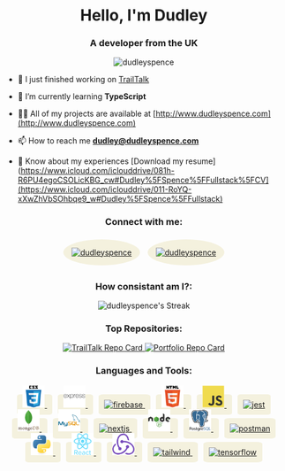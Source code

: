 <h1 align="center">Hello, I'm Dudley</h1>
<h3 align="center">A developer from the UK</h3>

<p align="center"> 
  <img src="https://komarev.com/ghpvc/?username=dudleyspence&label=Profile%20views&color=0e75b6&style=flat" alt="dudleyspence" />
</p>

- 🔭 I just finished working on [TrailTalk](https://github.com/dudleyspence/TrailTalk)

- 🌱 I’m currently learning **TypeScript**

- 👨‍💻 All of my projects are available at [http://www.dudleyspence.com](http://www.dudleyspence.com)

- 📫 How to reach me **dudley@dudleyspence.com**

- 📄 Know about my experiences [Download my resume](https://www.icloud.com/iclouddrive/081h-R6PU4egoCSOLicKBG_cw#Dudley%5FSpence%5FFullstack%5FCV](https://www.icloud.com/iclouddrive/011-RoYQ-xXwZhVbSOhbqe9_w#Dudley%5FSpence%5FFullstack)

<h3 align="center">Connect with me:</h3>
<p align="center">
  <a href="https://linkedin.com/in/dudleyspence" target="blank" style="background-color: #f4f1de; border-radius: 50%; padding: 15px; display: inline-block; margin: 5px;">
    <img src="https://raw.githubusercontent.com/rahuldkjain/github-profile-readme-generator/master/src/images/icons/Social/linked-in-alt.svg" alt="dudleyspence" height="30" width="30" />
  </a>
  <a href="https://instagram.com/dudleyspence" target="blank" style="background-color: #f4f1de; border-radius: 50%; padding: 15px; display: inline-block; margin: 5px;">
    <img src="https://raw.githubusercontent.com/rahuldkjain/github-profile-readme-generator/master/src/images/icons/Social/instagram.svg" alt="dudleyspence" height="30" width="30" />
  </a>
</p>


<h3 align="center">How consistant am I?:</h3>

<div align="center">
  <img src="https://github-readme-streak-stats.herokuapp.com/?user=dudleyspence&theme=tokyonight&hide_border=false" alt="dudleyspence's Streak" />
</div>

<h3 align="center">Top Repositories:</h3>

<div align="center">
  <a href="https://github.com/dudleyspence/TrailTalk">
    <img src="https://github-readme-stats.vercel.app/api/pin/?username=dudleyspence&repo=TrailTalk" alt="TrailTalk Repo Card" />
  </a>
  <a href="https://github.com/dudleyspence/portfolio">
    <img src="https://github-readme-stats.vercel.app/api/pin/?username=dudleyspence&repo=portfolio" alt="Portfolio Repo Card" />
  </a>
</div>


<h3 align="center">Languages and Tools:</h3>
<p align="center"> 
  <a href="https://www.w3schools.com/css/" target="_blank" rel="noreferrer" style="background-color: #f4f1de; border-radius: 10%; padding: 10px; margin: 5px;">
    <img src="https://raw.githubusercontent.com/devicons/devicon/master/icons/css3/css3-original-wordmark.svg" alt="css3" width="40" height="40"/>
  </a> 
  <a href="https://expressjs.com" target="_blank" rel="noreferrer" style="background-color: #f4f1de; border-radius: 10%; padding: 10px; margin: 5px;">
    <img src="https://raw.githubusercontent.com/devicons/devicon/master/icons/express/express-original-wordmark.svg" alt="express" width="40" height="40"/>
  </a> 
  <a href="https://firebase.google.com/" target="_blank" rel="noreferrer" style="background-color: #f4f1de; border-radius: 10%; padding: 10px; margin: 5px;">
    <img src="https://www.vectorlogo.zone/logos/firebase/firebase-icon.svg" alt="firebase" width="40" height="40"/>
  </a> 
  <a href="https://www.w3.org/html/" target="_blank" rel="noreferrer" style="background-color: #f4f1de; border-radius: 10%; padding: 10px; margin: 5px;">
    <img src="https://raw.githubusercontent.com/devicons/devicon/master/icons/html5/html5-original-wordmark.svg" alt="html5" width="40" height="40"/>
  </a> 
  <a href="https://developer.mozilla.org/en-US/docs/Web/JavaScript" target="_blank" rel="noreferrer" style="background-color: #f4f1de; border-radius: 10%; padding: 10px; margin: 5px;">
    <img src="https://raw.githubusercontent.com/devicons/devicon/master/icons/javascript/javascript-original.svg" alt="javascript" width="40" height="40"/>
  </a> 
  <a href="https://jestjs.io" target="_blank" rel="noreferrer" style="background-color: #f4f1de; border-radius: 10%; padding: 10px; margin: 5px;">
    <img src="https://www.vectorlogo.zone/logos/jestjsio/jestjsio-icon.svg" alt="jest" width="40" height="40"/>
  </a> 
  <a href="https://www.mongodb.com/" target="_blank" rel="noreferrer" style="background-color: #f4f1de; border-radius: 10%; padding: 10px; margin: 5px;">
    <img src="https://raw.githubusercontent.com/devicons/devicon/master/icons/mongodb/mongodb-original-wordmark.svg" alt="mongodb" width="40" height="40"/>
  </a> 
  <a href="https://www.mysql.com/" target="_blank" rel="noreferrer" style="background-color: #f4f1de; border-radius: 10%; padding: 10px; margin: 5px;">
    <img src="https://raw.githubusercontent.com/devicons/devicon/master/icons/mysql/mysql-original-wordmark.svg" alt="mysql" width="40" height="40"/>
  </a> 
  <a href="https://nextjs.org/" target="_blank" rel="noreferrer" style="background-color: #f4f1de; border-radius: 10%; padding: 10px; margin: 5px;">
    <img src="https://cdn.worldvectorlogo.com/logos/nextjs-2.svg" alt="nextjs" width="40" height="40"/>
  </a> 
  <a href="https://nodejs.org" target="_blank" rel="noreferrer" style="background-color: #f4f1de; border-radius: 10%; padding: 10px; margin: 5px;">
    <img src="https://raw.githubusercontent.com/devicons/devicon/master/icons/nodejs/nodejs-original-wordmark.svg" alt="nodejs" width="40" height="40"/>
  </a> 
  <a href="https://www.postgresql.org" target="_blank" rel="noreferrer" style="background-color: #f4f1de; border-radius: 10%; padding: 10px; margin: 5px;">
    <img src="https://raw.githubusercontent.com/devicons/devicon/master/icons/postgresql/postgresql-original-wordmark.svg" alt="postgresql" width="40" height="40"/>
  </a> 
  <a href="https://postman.com" target="_blank" rel="noreferrer" style="background-color: #f4f1de; border-radius: 10%; padding: 10px; margin: 5px;">
    <img src="https://www.vectorlogo.zone/logos/getpostman/getpostman-icon.svg" alt="postman" width="40" height="40"/>
  </a> 
  <a href="https://www.python.org" target="_blank" rel="noreferrer" style="background-color: #f4f1de; border-radius: 10%; padding: 10px; margin: 5px;">
    <img src="https://raw.githubusercontent.com/devicons/devicon/master/icons/python/python-original.svg" alt="python" width="40" height="40"/>
  </a> 
  <a href="https://reactjs.org/" target="_blank" rel="noreferrer" style="background-color: #f4f1de; border-radius: 10%; padding: 10px; margin: 5px;">
    <img src="https://raw.githubusercontent.com/devicons/devicon/master/icons/react/react-original-wordmark.svg" alt="react" width="40" height="40"/>
  </a> 
  <a href="https://redux.js.org" target="_blank" rel="noreferrer" style="background-color: #f4f1de; border-radius: 10%; padding: 10px; margin: 5px;">
    <img src="https://raw.githubusercontent.com/devicons/devicon/master/icons/redux/redux-original.svg" alt="redux" width="40" height="40"/>
  </a> 
  <a href="https://tailwindcss.com/" target="_blank" rel="noreferrer" style="background-color: #f4f1de; border-radius: 10%; padding: 10px; margin: 5px;">
    <img src="https://www.vectorlogo.zone/logos/tailwindcss/tailwindcss-icon.svg" alt="tailwind" width="40" height="40"/>
  </a> 
  <a href="https://www.tensorflow.org" target="_blank" rel="noreferrer" style="background-color: #f4f1de; border-radius: 10%; padding: 10px; margin: 5px;">
    <img src="https://www.vectorlogo.zone/logos/tensorflow/tensorflow-icon.svg" alt="tensorflow" width="40" height="40"/>
  </a>
</p>

